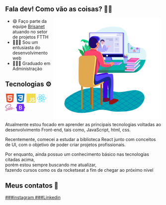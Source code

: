 <h2>Fala dev! Como vão as coisas? 👋😉</h2>

<img align="right" src="https://github.com/AndersonS7/AndersonS7/blob/main/img/man-computer.png" width="350"/>

- 😄 Faço parte da equipe [Brisanet](https://www.brisanet.com.br/) atuando no setor de projetos FTTH
- 👨🏻‍💻 Sou um entusiasta do desenvolvimento web
- 👨🏻‍🎓 Graduado em Administração 
  
<h2>Tecnologias ⚙️</h2>

<div>
  <img align="center" src="https://raw.githubusercontent.com/devicons/devicon/master/icons/html5/html5-plain.svg" width="30"/>
  <img align="center" src="https://raw.githubusercontent.com/devicons/devicon/master/icons/css3/css3-plain.svg" width="30"/>
  <img align="center" src="https://raw.githubusercontent.com/devicons/devicon/master/icons/javascript/javascript-plain.svg" width="30"/>
  <img align="center" src="https://raw.githubusercontent.com/devicons/devicon/master/icons/react/react-original.svg" width="30"/>
  <img align="center" src="https://raw.githubusercontent.com/devicons/devicon/master/icons/sass/sass-original.svg" width="30"/>
  <img align="center" src="https://raw.githubusercontent.com/devicons/devicon/master/icons/bootstrap/bootstrap-plain.svg" width="30"/>
</div>

<br>
  
<p>
  Atualmente estou focado em aprender as principais tecnologias voltadas ao desenvolvimento Front-end, tais como, JavaScript, html, css.
  
  Recentemente, comecei a estudar a biblioteca React junto com conceitos de UI, com o objetivo de poder criar projetos profissionais.
  
  Por enquanto, ainda possuo um conhecimento básico nas tecnologias citadas acima, <br>
  porém estou sempre buscando me atualizar, <br> fazendo cursos como os da rocketseat a fim de
  chegar ao próximo nível
</P>
  
<h2>Meus contatos 📱</h2>

<div>
  <a href="https://www.instagram.com/and_silva7/" target="_blank">
    ###instagram
  </a>
  <a href="https://www.linkedin.com/in/anderson-silva-b7870520b/" target="_blank">
    ###Linkedin
  </a>
</div>

<!--
**AndersonS7/AndersonS7** is a ✨ _special_ ✨ repository because its `README.md` (this file) appears on your GitHub profile.
[![Linkedin Badge](https://www.linkedin.com/in/anderson-silva-b7870520b/)
[![Instagram Badge](https://www.instagram.com/and_silva7/)
Here are some ideas to get you started:

- 🔭 I’m currently working on ...
- 🌱 I’m currently learning ...
- 👯 I’m looking to collaborate on ...
- 🤔 I’m looking for help with ...
- 💬 Ask me about ...
- 📫 How to reach me: ...
- 😄 Pronouns: ...
- ⚡ Fun fact: ...
-->
